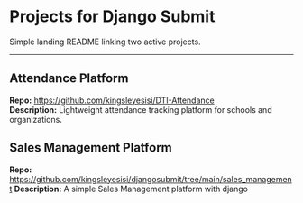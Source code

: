 # Projects for Django Submit

Simple landing README linking two active projects.

---

##  Attendance Platform
**Repo:** https://github.com/kingsleyesisi/DTI-Attendance  
**Description:** Lightweight attendance tracking platform for schools and organizations.


##  Sales Management Platform
**Repo:** https://github.com/kingsleyesisi/djangosubmit/tree/main/sales_management
**Description:** A simple Sales Management platform with django


